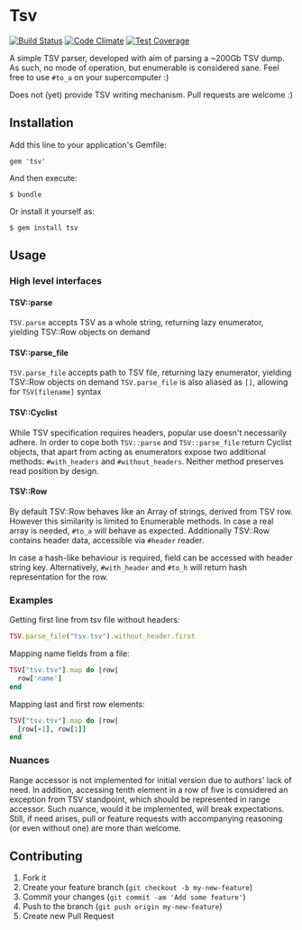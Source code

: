 # Tsv
[![Build Status](https://travis-ci.org/mimimi/ruby-tsv.svg?branch=master)](https://travis-ci.org/mimimi/ruby-tsv)
[![Code Climate](https://codeclimate.com/github/mimimi/ruby-tsv/badges/gpa.svg)](https://codeclimate.com/github/mimimi/ruby-tsv)
[![Test Coverage](https://codeclimate.com/github/mimimi/ruby-tsv/badges/coverage.svg)](https://codeclimate.com/github/mimimi/ruby-tsv)

A simple TSV parser, developed with aim of parsing a ~200Gb TSV dump. As such, no mode of operation, but enumerable is considered sane. Feel free to use `#to_a` on your supercomputer :)

Does not (yet) provide TSV writing mechanism. Pull requests are welcome :)

## Installation

Add this line to your application's Gemfile:

    gem 'tsv'

And then execute:

    $ bundle

Or install it yourself as:

    $ gem install tsv

## Usage

### High level interfaces

#### TSV::parse

`TSV.parse` accepts TSV as a whole string, returning lazy enumerator, yielding TSV::Row objects on demand

#### TSV::parse_file

`TSV.parse_file` accepts path to TSV file, returning lazy enumerator, yielding TSV::Row objects on demand
`TSV.parse_file` is also aliased as `[]`, allowing for `TSV[filename]` syntax

#### TSV::Cyclist

While TSV specification requires headers, popular use doesn't necessarily adhere. In order to cope both `TSV::parse` and `TSV::parse_file` return Cyclist objects, that apart from acting as enumerators expose two additional methods: `#with_headers` and `#without_headers`.  Neither method preserves read position by design.

#### TSV::Row

By default TSV::Row behaves like an Array of strings, derived from TSV row. However this similarity is limited to Enumerable methods. In case a real array is needed, `#to_a` will behave as expected.
Additionally TSV::Row contains header data, accessible via `#header` reader.

In case a hash-like behaviour is required, field can be accessed with header string key. Alternatively, `#with_header` and `#to_h` will return hash representation for the row.

### Examples

Getting first line from tsv file without headers:
```ruby
TSV.parse_file("tsv.tsv").without_header.first
```

Mapping name fields from a file:
```ruby
TSV["tsv.tsv"].map do |row|
  row['name']
end
```

Mapping last and first row elements:
```ruby
TSV["tsv.tsv"].map do |row|
  [row[-1], row[1]]
end
```

### Nuances

Range accessor is not implemented for initial version due to authors' lack of need.
In addition, accessing tenth element in a row of five is considered an exception from TSV standpoint, which should be represented in range accessor. Such nuance, would it be implemented, will break expectations. Still, if need arises, pull or feature requests with accompanying reasoning (or even without one) are more than welcome.

## Contributing

1. Fork it
2. Create your feature branch (`git checkout -b my-new-feature`)
3. Commit your changes (`git commit -am 'Add some feature'`)
4. Push to the branch (`git push origin my-new-feature`)
5. Create new Pull Request
